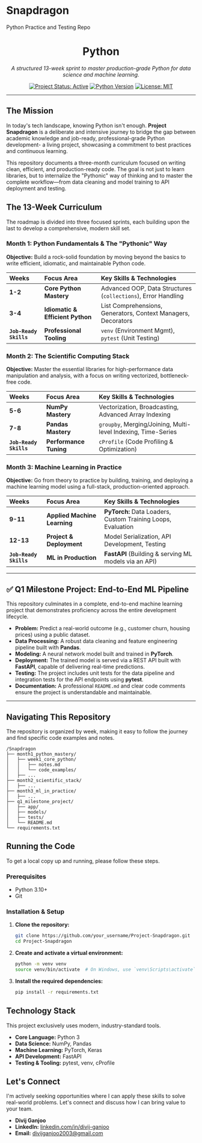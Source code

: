 # Snapdragon
Python Practice and Testing Repo

<div align="center">

# Python

*A structured 13-week sprint to master production-grade Python for data science and machine learning.*

[![Project Status: Active](https://img.shields.io/badge/status-active-success.svg)](https://github.com/your_username/Project-Snapdragon)
[![Python Version](https://img.shields.io/badge/python-3.14%2B-blue.svg)](https://www.python.org/downloads/)
[![License: MIT](https://img.shields.io/badge/License-MIT-yellow.svg)](https://opensource.org/licenses/MIT)

</div>

---

## The Mission

In today's tech landscape, knowing Python isn't enough. **Project Snapdragon** is a deliberate and intensive journey to bridge the gap between academic knowledge and job-ready, professional-grade Python development- a living project, showcasing a commitment to best practices and continuous learning.

This repository documents a three-month curriculum focused on writing clean, efficient, and production-ready code. The goal is not just to learn libraries, but to internalize the "Pythonic" way of thinking and to master the complete workflow—from data cleaning and model training to API deployment and testing.


## The 13-Week Curriculum

The roadmap is divided into three focused sprints, each building upon the last to develop a comprehensive, modern skill set.

### **Month 1: Python Fundamentals & The "Pythonic" Way**

**Objective:** Build a rock-solid foundation by moving beyond the basics to write efficient, idiomatic, and maintainable Python code.

| Weeks | Focus Area                   | Key Skills & Technologies                                  |
| :---- | :--------------------------- | :--------------------------------------------------------- |
| **1-2** | **Core Python Mastery**        | Advanced OOP, Data Structures (`collections`), Error Handling |
| **3-4** | **Idiomatic & Efficient Python** | List Comprehensions, Generators, Context Managers, Decorators |
| **`Job-Ready Skills`** | **Professional Tooling**     | `venv` (Environment Mgmt), `pytest` (Unit Testing)         |

### **Month 2: The Scientific Computing Stack**

**Objective:** Master the essential libraries for high-performance data manipulation and analysis, with a focus on writing vectorized, bottleneck-free code.

| Weeks | Focus Area            | Key Skills & Technologies                          |
| :---- | :-------------------- | :------------------------------------------------- |
| **5-6** | **NumPy Mastery**     | Vectorization, Broadcasting, Advanced Array Indexing |
| **7-8** | **Pandas Mastery**    | `groupby`, Merging/Joining, Multi-level Indexing, Time-Series |
| **`Job-Ready Skills`** | **Performance Tuning** | `cProfile` (Code Profiling & Optimization)         |

### **Month 3: Machine Learning in Practice**

**Objective:** Go from theory to practice by building, training, and deploying a machine learning model using a full-stack, production-oriented approach.

| Weeks   | Focus Area               | Key Skills & Technologies                               |
| :------ | :----------------------- | :------------------------------------------------------ |
| **9-11**  | **Applied Machine Learning** | **PyTorch:** Data Loaders, Custom Training Loops, Evaluation |
| **12-13** | **Project & Deployment**   | Model Serialization, API Development, Testing           |
| **`Job-Ready Skills`** | **ML in Production**       | **FastAPI** (Building & serving ML models via an API)     |

---

## ✅ Q1 Milestone Project: End-to-End ML Pipeline

This repository culminates in a complete, end-to-end machine learning project that demonstrates proficiency across the entire development lifecycle.

*   **Problem:** Predict a real-world outcome (e.g., customer churn, housing prices) using a public dataset.
*   **Data Processing:** A robust data cleaning and feature engineering pipeline built with **Pandas**.
*   **Modeling:** A neural network model built and trained in **PyTorch**.
*   **Deployment:** The trained model is served via a REST API built with **FastAPI**, capable of delivering real-time predictions.
*   **Testing:** The project includes unit tests for the data pipeline and integration tests for the API endpoints using **pytest**.
*   **Documentation:** A professional `README.md` and clear code comments ensure the project is understandable and maintainable.

---

## Navigating This Repository

The repository is organized by week, making it easy to follow the journey and find specific code examples and notes.

```
/Snapdragon
├── month1_python_mastery/
│   ├── week1_core_python/
│   │   ├── notes.md
│   │   └── code_examples/
│   ├── ...
├── month2_scientific_stack/
│   ├── ...
├── month3_ml_in_practice/
│   ├── ...
├── q1_milestone_project/
│   ├── app/
│   ├── models/
│   ├── tests/
│   └── README.md
└── requirements.txt
```

## Running the Code

To get a local copy up and running, please follow these steps.

### Prerequisites

*   Python 3.10+
*   Git

### Installation & Setup

1.  **Clone the repository:**
    ```sh
    git clone https://github.com/your_username/Project-Snapdragon.git
    cd Project-Snapdragon
    ```
2.  **Create and activate a virtual environment:**
    ```sh
    python -m venv venv
    source venv/bin/activate  # On Windows, use `venv\Scripts\activate`
    ```
3.  **Install the required dependencies:**
    ```sh
    pip install -r requirements.txt
    ```

## Technology Stack

This project exclusively uses modern, industry-standard tools.

*   **Core Language:** Python 3
*   **Data Science:** NumPy, Pandas
*   **Machine Learning:** PyTorch, Keras
*   **API Development:** FastAPI
*   **Testing & Tooling:** pytest, venv, cProfile

## Let's Connect

I'm actively seeking opportunities where I can apply these skills to solve real-world problems. Let's connect and discuss how I can bring value to your team.

*   **Divij Ganjoo**
*   **LinkedIn:** [linkedin.com/in/divij-ganjoo](https://linkedin.com/in/divij-ganjoo)
*   **Email:** [divijganjoo2003@gmail.com](mailto:divijganjoo2003@gmail.com)
